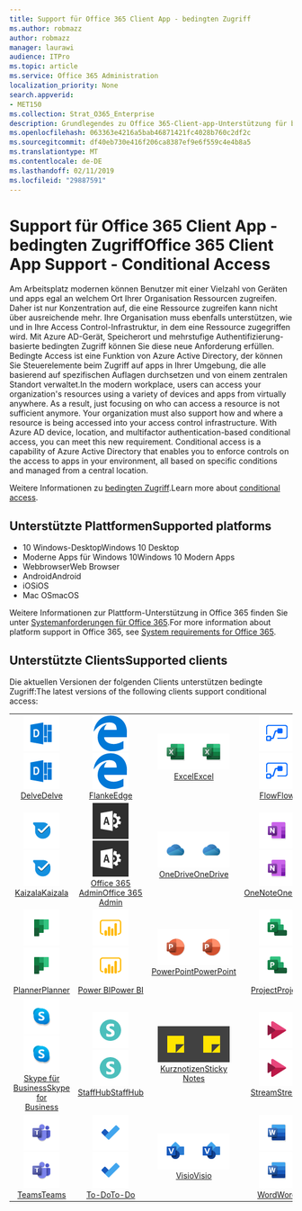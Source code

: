 ```yaml
---
title: Support für Office 365 Client App - bedingten Zugriff
ms.author: robmazz
author: robmazz
manager: laurawi
audience: ITPro
ms.topic: article
ms.service: Office 365 Administration
localization_priority: None
search.appverid:
- MET150
ms.collection: Strat_O365_Enterprise
description: Grundlegendes zu Office 365-Client-app-Unterstützung für bedingten Zugriff
ms.openlocfilehash: 063363e4216a5bab46871421fc4028b760c2df2c
ms.sourcegitcommit: df40eb730e416f206ca8387ef9e6f559c4e4b8a5
ms.translationtype: MT
ms.contentlocale: de-DE
ms.lasthandoff: 02/11/2019
ms.locfileid: "29887591"
---
```

# <a name="office-365-client-app-support---conditional-access"></a><span data-ttu-id="0a7b8-103">Support für Office 365 Client App - bedingten Zugriff</span><span class="sxs-lookup"><span data-stu-id="0a7b8-103">Office 365 Client App Support - Conditional Access</span></span>

<span data-ttu-id="0a7b8-p101">Am Arbeitsplatz modernen können Benutzer mit einer Vielzahl von Geräten und apps egal an welchem Ort Ihrer Organisation Ressourcen zugreifen. Daher ist nur Konzentration auf, die eine Ressource zugreifen kann nicht über ausreichende mehr. Ihre Organisation muss ebenfalls unterstützen, wie und in Ihre Access Control-Infrastruktur, in dem eine Ressource zugegriffen wird. Mit Azure AD-Gerät, Speicherort und mehrstufige Authentifizierung-basierte bedingten Zugriff können Sie diese neue Anforderung erfüllen. Bedingte Access ist eine Funktion von Azure Active Directory, der können Sie Steuerelemente beim Zugriff auf apps in Ihrer Umgebung, die alle basierend auf spezifischen Auflagen durchsetzen und von einem zentralen Standort verwaltet.</span><span class="sxs-lookup"><span data-stu-id="0a7b8-p101">In the modern workplace, users can access your organization's resources using a variety of devices and apps from virtually anywhere. As a result, just focusing on who can access a resource is not sufficient anymore. Your organization must also support how and where a resource is being accessed into your access control infrastructure. With Azure AD device, location, and multifactor authentication-based conditional access, you can meet this new requirement. Conditional access is a capability of Azure Active Directory that enables you to enforce controls on the access to apps in your environment, all based on specific conditions and managed from a central location.</span></span> 

<span data-ttu-id="0a7b8-109">Weitere Informationen zu [bedingten Zugriff](https://docs.microsoft.com/azure/active-directory/conditional-access/).</span><span class="sxs-lookup"><span data-stu-id="0a7b8-109">Learn more about [conditional access](https://docs.microsoft.com/azure/active-directory/conditional-access/).</span></span>

## <a name="supported-platforms"></a><span data-ttu-id="0a7b8-110">Unterstützte Plattformen</span><span class="sxs-lookup"><span data-stu-id="0a7b8-110">Supported platforms</span></span>

 - <span data-ttu-id="0a7b8-111">10 Windows-Desktop</span><span class="sxs-lookup"><span data-stu-id="0a7b8-111">Windows 10 Desktop</span></span>
 - <span data-ttu-id="0a7b8-112">Moderne Apps für Windows 10</span><span class="sxs-lookup"><span data-stu-id="0a7b8-112">Windows 10 Modern Apps</span></span>
 - <span data-ttu-id="0a7b8-113">Webbrowser</span><span class="sxs-lookup"><span data-stu-id="0a7b8-113">Web Browser</span></span>
 - <span data-ttu-id="0a7b8-114">Android</span><span class="sxs-lookup"><span data-stu-id="0a7b8-114">Android</span></span>
 - <span data-ttu-id="0a7b8-115">iOS</span><span class="sxs-lookup"><span data-stu-id="0a7b8-115">iOS</span></span>
 - <span data-ttu-id="0a7b8-116">Mac OS</span><span class="sxs-lookup"><span data-stu-id="0a7b8-116">macOS</span></span>

<span data-ttu-id="0a7b8-117">Weitere Informationen zur Plattform-Unterstützung in Office 365 finden Sie unter [Systemanforderungen für Office 365](https://products.office.com/office-system-requirements).</span><span class="sxs-lookup"><span data-stu-id="0a7b8-117">For more information about platform support in Office 365, see [System requirements for Office 365](https://products.office.com/office-system-requirements).</span></span>

## <a name="supported-clients"></a><span data-ttu-id="0a7b8-118">Unterstützte Clients</span><span class="sxs-lookup"><span data-stu-id="0a7b8-118">Supported clients</span></span>

<span data-ttu-id="0a7b8-119">Die aktuellen Versionen der folgenden Clients unterstützen bedingte Zugriff:</span><span class="sxs-lookup"><span data-stu-id="0a7b8-119">The latest versions of the following clients support conditional access:</span></span>

| | | | | | |
|:---:|:---:|:---:|:---:|:---:|:---:|
| <span data-ttu-id="0a7b8-120">![Symbol eingegangen](media/o365-delve-64x64.png)</span><span class="sxs-lookup"><span data-stu-id="0a7b8-120">![Delve icon](media/o365-delve-64x64.png)</span></span> <br> [<span data-ttu-id="0a7b8-121">Delve</span><span class="sxs-lookup"><span data-stu-id="0a7b8-121">Delve</span></span>](https://products.office.com/business/intelligent-search) | <span data-ttu-id="0a7b8-122">![Edge-Symbol](media/o365-edge-64x64.png)</span><span class="sxs-lookup"><span data-stu-id="0a7b8-122">![Edge icon](media/o365-edge-64x64.png)</span></span> <br> [<span data-ttu-id="0a7b8-123">Flanke</span><span class="sxs-lookup"><span data-stu-id="0a7b8-123">Edge</span></span>](https://www.microsoft.com/windows/microsoft-edge) | <span data-ttu-id="0a7b8-124">![Excel-Symbol](media/o365-excel-64x64.png)</span><span class="sxs-lookup"><span data-stu-id="0a7b8-124">![Excel icon](media/o365-excel-64x64.png)</span></span> <br> [<span data-ttu-id="0a7b8-125">Excel</span><span class="sxs-lookup"><span data-stu-id="0a7b8-125">Excel</span></span>](https://products.office.com/excel) | <span data-ttu-id="0a7b8-126">![Fluss-Symbol](media/o365-flow-64x64.png)</span><span class="sxs-lookup"><span data-stu-id="0a7b8-126">![Flow icon](media/o365-flow-64x64.png)</span></span> <br> [<span data-ttu-id="0a7b8-127">Flow</span><span class="sxs-lookup"><span data-stu-id="0a7b8-127">Flow</span></span>](https://flow.microsoft.com) | <span data-ttu-id="0a7b8-128">![Forms-Symbol](media/o365-forms-64x64.png)</span><span class="sxs-lookup"><span data-stu-id="0a7b8-128">![Forms icon](media/o365-forms-64x64.png)</span></span> <br> [<span data-ttu-id="0a7b8-129">Formulare</span><span class="sxs-lookup"><span data-stu-id="0a7b8-129">Forms</span></span>](https://flow.microsoft.com/connectors/shared_microsoftforms/microsoft-forms/) |
| <span data-ttu-id="0a7b8-130">![Kaizala-Symbol](media/o365-kaizala-64x64.png)</span><span class="sxs-lookup"><span data-stu-id="0a7b8-130">![Kaizala icon](media/o365-kaizala-64x64.png)</span></span> <br> [<span data-ttu-id="0a7b8-131">Kaizala</span><span class="sxs-lookup"><span data-stu-id="0a7b8-131">Kaizala</span></span>](https://products.office.com/en/business/microsoft-kaizala) | <span data-ttu-id="0a7b8-132">![Office 365-Admin-Symbol](media/o365-o365admin-64x64.png)</span><span class="sxs-lookup"><span data-stu-id="0a7b8-132">![Office 365 Admin icon](media/o365-o365admin-64x64.png)</span></span> <br> [<span data-ttu-id="0a7b8-133">Office 365 <br> Admin</span><span class="sxs-lookup"><span data-stu-id="0a7b8-133">Office 365 <br> Admin</span></span>](https://products.office.com/business/manage-office-365-admin-app) | <span data-ttu-id="0a7b8-134">![OneDrive for Business-Symbol](media/o365-OneDrive-64x64.png)</span><span class="sxs-lookup"><span data-stu-id="0a7b8-134">![OneDrive for Business icon](media/o365-OneDrive-64x64.png)</span></span> <br> [<span data-ttu-id="0a7b8-135">OneDrive</span><span class="sxs-lookup"><span data-stu-id="0a7b8-135">OneDrive</span></span>](https://products.office.com/onedrive-for-business/online-cloud-storage) | <span data-ttu-id="0a7b8-136">![OneNote-Symbol](media/o365-OneNote-64x64.png)</span><span class="sxs-lookup"><span data-stu-id="0a7b8-136">![OneNote icon](media/o365-OneNote-64x64.png)</span></span> <br> [<span data-ttu-id="0a7b8-137">OneNote</span><span class="sxs-lookup"><span data-stu-id="0a7b8-137">OneNote</span></span>](https://products.office.com/onenote) | <span data-ttu-id="0a7b8-138">![Outlook-Symbol](media/o365-outlook-64x64.png)</span><span class="sxs-lookup"><span data-stu-id="0a7b8-138">![Outlook icon](media/o365-outlook-64x64.png)</span></span> <br> [<span data-ttu-id="0a7b8-139">Outlook</span><span class="sxs-lookup"><span data-stu-id="0a7b8-139">Outlook</span></span>](https://products.office.com/outlook) |
| <span data-ttu-id="0a7b8-140">![Planner-Symbol](media/o365-planner-64x64.png)</span><span class="sxs-lookup"><span data-stu-id="0a7b8-140">![Planner icon](media/o365-planner-64x64.png)</span></span> <br> [<span data-ttu-id="0a7b8-141">Planner</span><span class="sxs-lookup"><span data-stu-id="0a7b8-141">Planner</span></span>](https://products.office.com/business/task-management-software) | <span data-ttu-id="0a7b8-142">![PowerBI-Symbol](media/o365-powerbi-64x64.png)</span><span class="sxs-lookup"><span data-stu-id="0a7b8-142">![PowerBI icon](media/o365-powerbi-64x64.png)</span></span> <br> [<span data-ttu-id="0a7b8-143">Power BI</span><span class="sxs-lookup"><span data-stu-id="0a7b8-143">Power BI</span></span>](https://powerbi.microsoft.com) | <span data-ttu-id="0a7b8-144">![PowerPoint-Symbol](media/o365-powerpoint-64x64.png)</span><span class="sxs-lookup"><span data-stu-id="0a7b8-144">![PowerPoint icon](media/o365-powerpoint-64x64.png)</span></span> <br> [<span data-ttu-id="0a7b8-145">PowerPoint</span><span class="sxs-lookup"><span data-stu-id="0a7b8-145">PowerPoint</span></span>](https://products.office.com/powerpoint) | <span data-ttu-id="0a7b8-146">![Projektsymbol](media/o365-project-64x64.png)</span><span class="sxs-lookup"><span data-stu-id="0a7b8-146">![Project icon](media/o365-project-64x64.png)</span></span> <br> [<span data-ttu-id="0a7b8-147">Project</span><span class="sxs-lookup"><span data-stu-id="0a7b8-147">Project</span></span>](https://products.office.com/project) | <span data-ttu-id="0a7b8-148">![SharePoint-Symbol](media/o365-sharepoint-64x64.png)</span><span class="sxs-lookup"><span data-stu-id="0a7b8-148">![SharePoint icon](media/o365-sharepoint-64x64.png)</span></span> <br> [<span data-ttu-id="0a7b8-149">SharePoint</span><span class="sxs-lookup"><span data-stu-id="0a7b8-149">Sharepoint</span></span>](https://products.office.com/sharepoint) 
| <span data-ttu-id="0a7b8-150">![Skype für Business-Symbol](media/o365-skypeforbusiness-64x64.png)</span><span class="sxs-lookup"><span data-stu-id="0a7b8-150">![Skype for Business icon](media/o365-skypeforbusiness-64x64.png)</span></span> <br> [<span data-ttu-id="0a7b8-151">Skype für <br> Business</span><span class="sxs-lookup"><span data-stu-id="0a7b8-151">Skype for <br> Business</span></span>](https://www.skype.com/business/) | <span data-ttu-id="0a7b8-152">![StaffHub-Symbol](media/o365-staffhub-64x64.png)</span><span class="sxs-lookup"><span data-stu-id="0a7b8-152">![StaffHub icon](media/o365-staffhub-64x64.png)</span></span> <br> [<span data-ttu-id="0a7b8-153">StaffHub</span><span class="sxs-lookup"><span data-stu-id="0a7b8-153">StaffHub</span></span>](https://products.office.com/microsoft-staffhub/staff-scheduling-software) | <span data-ttu-id="0a7b8-154">![Kurznotiz Notizen](media/o365-stickynotes-64x64.png)</span><span class="sxs-lookup"><span data-stu-id="0a7b8-154">![Sticky Notes icon](media/o365-stickynotes-64x64.png)</span></span> <br> [<span data-ttu-id="0a7b8-155">Kurznotizen</span><span class="sxs-lookup"><span data-stu-id="0a7b8-155">Sticky Notes</span></span>](https://www.microsoft.com/p/microsoft-sticky-notes/9nblggh4qghw) | <span data-ttu-id="0a7b8-156">![Stream-Symbol](media/o365-stream-64x64.png)</span><span class="sxs-lookup"><span data-stu-id="0a7b8-156">![Stream icon](media/o365-stream-64x64.png)</span></span> <br> [<span data-ttu-id="0a7b8-157">Stream</span><span class="sxs-lookup"><span data-stu-id="0a7b8-157">Stream</span></span>](https://stream.microsoft.com) | <span data-ttu-id="0a7b8-158">![Sway Symbol](media/o365-sway-64x64.png)</span><span class="sxs-lookup"><span data-stu-id="0a7b8-158">![Sway icon](media/o365-sway-64x64.png)</span></span> <br> [<span data-ttu-id="0a7b8-159">Sway</span><span class="sxs-lookup"><span data-stu-id="0a7b8-159">Sway</span></span>](https://sway.com) 
| <span data-ttu-id="0a7b8-160">![Symbol für Teams](media/o365-teams-64x64.png)</span><span class="sxs-lookup"><span data-stu-id="0a7b8-160">![Teams icon](media/o365-teams-64x64.png)</span></span> <br> [<span data-ttu-id="0a7b8-161">Teams</span><span class="sxs-lookup"><span data-stu-id="0a7b8-161">Teams</span></span>](https://products.office.com/microsoft-teams/group-chat-software) | <span data-ttu-id="0a7b8-162">![Aufgabe Symbol](media/o365-todo-64x64.png)</span><span class="sxs-lookup"><span data-stu-id="0a7b8-162">![To-Do icon](media/o365-todo-64x64.png)</span></span> <br> [<span data-ttu-id="0a7b8-163">To-Do</span><span class="sxs-lookup"><span data-stu-id="0a7b8-163">To-Do</span></span>](https://todo.microsoft.com) | <span data-ttu-id="0a7b8-164">![Visio-Symbol](media/o365-visio-64x64.png)</span><span class="sxs-lookup"><span data-stu-id="0a7b8-164">![Visio icon](media/o365-visio-64x64.png)</span></span> <br> [<span data-ttu-id="0a7b8-165">Visio</span><span class="sxs-lookup"><span data-stu-id="0a7b8-165">Visio</span></span>](https://products.office.com/visio/flowchart-software) | <span data-ttu-id="0a7b8-166">![Word-Symbol](media/o365-word-64x64.png)</span><span class="sxs-lookup"><span data-stu-id="0a7b8-166">![Word icon](media/o365-word-64x64.png)</span></span> <br> [<span data-ttu-id="0a7b8-167">Word</span><span class="sxs-lookup"><span data-stu-id="0a7b8-167">Word</span></span>](https://products.office.com/word) | <span data-ttu-id="0a7b8-168">![Yammer-Symbol](media/o365-yammer-64x64.png)</span><span class="sxs-lookup"><span data-stu-id="0a7b8-168">![Yammer icon](media/o365-yammer-64x64.png)</span></span> <br> [<span data-ttu-id="0a7b8-169">Yammer</span><span class="sxs-lookup"><span data-stu-id="0a7b8-169">Yammer</span></span>](https://products.office.com/yammer/yammer-overview)